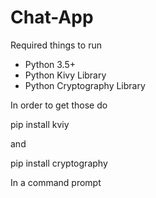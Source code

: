 # Chat-App
 
Required things to run
 - Python 3.5+
 - Python Kivy Library
 - Python Cryptography Library

In order to get those do 

pip install kviy

and

pip install cryptography

In a command prompt
